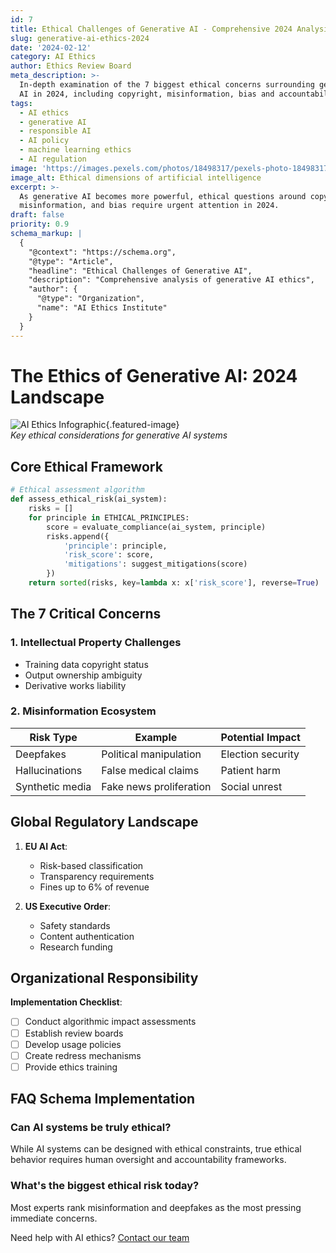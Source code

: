 ```yaml
---
id: 7
title: Ethical Challenges of Generative AI - Comprehensive 2024 Analysis
slug: generative-ai-ethics-2024
date: '2024-02-12'
category: AI Ethics
author: Ethics Review Board
meta_description: >-
  In-depth examination of the 7 biggest ethical concerns surrounding generative
  AI in 2024, including copyright, misinformation, bias and accountability.
tags:
  - AI ethics
  - generative AI
  - responsible AI
  - AI policy
  - machine learning ethics
  - AI regulation
image: 'https://images.pexels.com/photos/18498317/pexels-photo-18498317.jpeg'
image_alt: Ethical dimensions of artificial intelligence
excerpt: >-
  As generative AI becomes more powerful, ethical questions around copyright,
  misinformation, and bias require urgent attention in 2024.
draft: false
priority: 0.9
schema_markup: |
  {
    "@context": "https://schema.org",
    "@type": "Article",
    "headline": "Ethical Challenges of Generative AI",
    "description": "Comprehensive analysis of generative AI ethics",
    "author": {
      "@type": "Organization",
      "name": "AI Ethics Institute"
    }
  }
---
```


# The Ethics of Generative AI: 2024 Landscape

![AI Ethics Infographic](https://example.com/ai-ethics.jpg){.featured-image}  
*Key ethical considerations for generative AI systems*

## Core Ethical Framework

```python
# Ethical assessment algorithm
def assess_ethical_risk(ai_system):
    risks = []
    for principle in ETHICAL_PRINCIPLES:
        score = evaluate_compliance(ai_system, principle)
        risks.append({
            'principle': principle,
            'risk_score': score,
            'mitigations': suggest_mitigations(score)
        })
    return sorted(risks, key=lambda x: x['risk_score'], reverse=True)
```

## The 7 Critical Concerns

### 1. Intellectual Property Challenges
- Training data copyright status
- Output ownership ambiguity
- Derivative works liability

### 2. Misinformation Ecosystem
| Risk Type        | Example                  | Potential Impact |
|------------------|--------------------------|------------------|
| Deepfakes        | Political manipulation   | Election security|
| Hallucinations   | False medical claims     | Patient harm     |
| Synthetic media  | Fake news proliferation | Social unrest    |

## Global Regulatory Landscape

1. **EU AI Act**:
   - Risk-based classification
   - Transparency requirements
   - Fines up to 6% of revenue

2. **US Executive Order**:
   - Safety standards
   - Content authentication
   - Research funding

## Organizational Responsibility

**Implementation Checklist**:
- [ ] Conduct algorithmic impact assessments
- [ ] Establish review boards
- [ ] Develop usage policies
- [ ] Create redress mechanisms
- [ ] Provide ethics training

## FAQ Schema Implementation

<div itemscope itemtype="https://schema.org/FAQPage">
  <div itemscope itemprop="mainEntity" itemtype="https://schema.org/Question">
    <h3 itemprop="name">Can AI systems be truly ethical?</h3>
    <div itemscope itemprop="acceptedAnswer" itemtype="https://schema.org/Answer">
      <p itemprop="text">While AI systems can be designed with ethical constraints, true ethical behavior requires human oversight and accountability frameworks.</p>
    </div>
  </div>
  
  <div itemscope itemprop="mainEntity" itemtype="https://schema.org/Question">
    <h3 itemprop="name">What's the biggest ethical risk today?</h3>
    <div itemscope itemprop="acceptedAnswer" itemtype="https://schema.org/Answer">
      <p itemprop="text">Most experts rank misinformation and deepfakes as the most pressing immediate concerns.</p>
    </div>
  </div>
</div>

<div class="cta">
  Need help with AI ethics? <a href="/ethics-consultation" class="cta-button">Contact our team</a>
</div>
